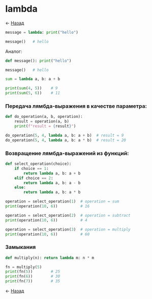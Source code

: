 # lambda

← [Назад][back]

```python
message = lambda: print("hello")

message()   # hello
```

Аналог:

```python
def message(): print("hello")

message()   # hello
```

```python
sum = lambda a, b: a + b

print(sum(4, 5))    # 9
print(sum(5, 6))    # 11
```

### Передача лямбда-выражения в качестве параметра:

```python
def do_operation(a, b, operation):
    result = operation(a, b)
    print(f"result = {result}")

do_operation(5, 4, lambda a, b: a + b)  # result = 9
do_operation(5, 4, lambda a, b: a * b)  # result = 20
```

### Возвращение лямбда-выражений из функций:

```python
def select_operation(choice):
    if choice == 1:
        return lambda a, b: a + b
    elif choice == 2:
        return lambda a, b: a - b
    else:
        return lambda a, b: a * b

operation = select_operation(1)  # operation = sum
print(operation(10, 6))          # 16

operation = select_operation(2)  # operation = subtract
print(operation(10, 6))          # 4

operation = select_operation(3)  # operation = multiply
print(operation(10, 6))          # 60
```

### Замыкания

```python
def multiply(n): return lambda m: n * m

fn = multiply(5)
print(fn(5))        # 25
print(fn(6))        # 30
print(fn(7))        # 35
```

← [Назад][back]

[back]: <.> "Назад к оглавлению"